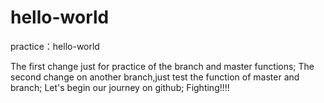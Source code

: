 # hello-world
practice：hello-world


The first change just for practice of the branch and master functions;
The second change on another branch,just test the function of master and branch;
Let's begin our journey on github;
Fighting!!!!

